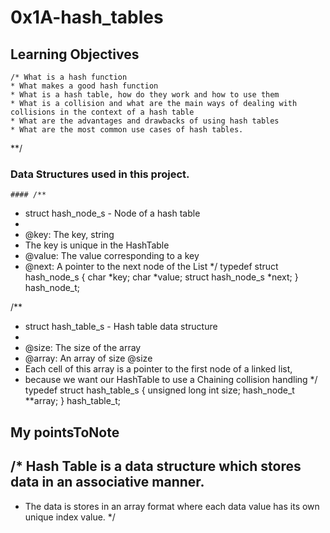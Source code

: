 # 0x1A-hash_tables
## Learning Objectives
    /* What is a hash function
    * What makes a good hash function
    * What is a hash table, how do they work and how to use them
    * What is a collision and what are the main ways of dealing with collisions in the context of a hash table
    * What are the advantages and drawbacks of using hash tables
    * What are the most common use cases of hash tables.

   **/ 

### Data Structures used in this project.
    #### /**
 * struct hash_node_s - Node of a hash table
 *
 * @key: The key, string
 * The key is unique in the HashTable
 * @value: The value corresponding to a key
 * @next: A pointer to the next node of the List
 */
typedef struct hash_node_s
{
     char *key;
     char *value;
     struct hash_node_s *next;
} hash_node_t;

/**
 * struct hash_table_s - Hash table data structure
 *
 * @size: The size of the array
 * @array: An array of size @size
 * Each cell of this array is a pointer to the first node of a linked list,
 * because we want our HashTable to use a Chaining collision handling
 */
typedef struct hash_table_s
{
     unsigned long int size;
     hash_node_t **array;
} hash_table_t;

## My pointsToNote
## /* Hash Table is a data structure which stores data in an associative manner.
  * The data is stores in an array format where each data value has its own unique index value.
*/
